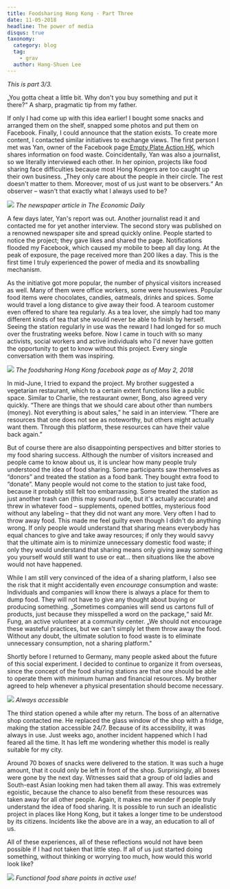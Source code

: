 ```yaml
---
title: Foodsharing Hong Kong - Part Three
date: 11-05-2018
headline: The power of media
disqus: true
taxonomy:
  category: blog
  tag:
    - grav
  author: Hang-Shuen Lee
---
```


*This is part 3/3.*

„You gotta cheat a little bit. Why don't you buy something and put it there?“ A sharp, pragmatic tip from my father.

If only I had come up with this idea earlier! I bought some snacks and arranged them on the shelf, snapped some photos and put them on Facebook. Finally, I could announce that the station exists. To create more content, I contacted similar initiatives to exchange views. The first person I met was Yan, owner of the Facebook page [Empty Plate Action HK](https://www.facebook.com/EmptyPlateActionHK/), which shares information on food waste. Coincidentally, Yan was also a journalist, so we literally interviewed each other. In her opinion, projects like food sharing face difficulties because most Hong Kongers are too caught up their own business. „They only care about the people in their circle. The rest doesn't matter to them. Moreover, most of us just want to be observers.“ An observer – wasn't that exactly what I always used to be?

![](fshk_newspaper.jpg) *The newspaper article in The Economic Daily*

A few days later, Yan's report was out. Another journalist read it and contacted me for yet another interview. The second story was published on a renowned newspaper site and spread quickly online. People started to notice the project; they gave likes and shared the page. Notifications flooded my Facebook, which caused my mobile to beep all day long. At the peak of exposure, the page received more than 200 likes a day. This is the first time I truly experienced the power of media and its snowballing mechanism.

As the initiative got more popular, the number of physical visitors increased as well. Many of them were office workers, some were housewives. Popular food items were chocolates, candies, oatmeals, drinks and spices. Some would travel a long distance to give away their food. A tearoom customer even offered to share tea regularly. As a tea lover, she simply had too many different kinds of tea that she would never be able to finish by herself. Seeing the station regularly in use was the reward I had longed for so much over the frustrating weeks before. Now I came in touch with so many activists, social workers and active individuals who I'd never have gotten the opportunity to get to know without this project. Every single conversation with them was inspiring.

![](fshk_facebook.jpg) *The foodsharing Hong Kong facebook page as of May 2, 2018*

In mid-June, I tried to expand the project. My brother suggested a vegetarian restaurant, which to a certain extent functions like a public space. Similar to Charlie, the restaurant owner, Bong, also agreed very quickly. “There are things that we should care about other than numbers (money). Not everything is about sales,” he said in an interview. “There are resources that one does not see as noteworthy, but others might actually want them. Through this platform, these resources can have their value back again.”

But of course there are also disappointing perspectives and bitter stories to my food sharing success. Although the number of visitors increased and people came to know about us, it is unclear how many people truly understood the idea of food sharing. Some participants saw themselves as “donors” and treated the station as a food bank. They bought extra food to “donate”. Many people would not come to the station to just take food, because it probably still felt too embarrassing. Some treated the station as just another trash can (this may sound rude, but it's actually accurate) and threw in whatever food – supplements, opened bottles, mysterious food without any labeling – that they did not want any more. Very often I had to throw away food. This made me feel guilty even though I didn't do anything wrong. If only people would understand that sharing means everybody has equal chances to give and take away resources; if only they would savvy that the ultimate aim is to minimize unnecessary domestic food waste; if only they would understand that sharing means only giving away something you yourself would still want to use or eat… then situations like the above would not have happened.

While I am still very convinced of the idea of a sharing platform, I also see the risk that it might accidentally even *encourage* consumption and waste: Individuals and companies will know there is always a place for them to dump food. They will not have to give any thought about buying or producing something. „Sometimes companies will send us cartons full of products, just because they misspelled a word on the package,“ said Mr. Fung, an active volunteer at a community center. „We should not encourage these wasteful practices, but we can't simply let them throw away the food. Without any doubt, the ultimate solution to food waste is to eliminate unnecessary consumption, not a sharing platform."

Shortly before I returned to Germany, many people asked about the future of this social experiment. I decided to continue to organize it from overseas, since the concept of the food sharing stations are that one should be able to operate them with minimum human and financial resources. My brother agreed to help whenever a physical presentation should become necessary.

![](fspblack.jpg) *Always accessible*

The third station opened a while after my return. The boss of an alternative shop contacted me. He replaced the glass window of the shop with a fridge, making the station accessible 24/7. Because of its accessibility, it was always in use. Just weeks ago, another incident happened which I had feared all the time. It has left me wondering whether this model is really suitable for my city.

Around 70 boxes of snacks were delivered to the station. It was such a huge amount, that it could only be left in front of the shop. Surprisingly, all boxes were gone by the next day. Witnesses said that a group of old ladies and South-east Asian looking men had taken them all away. This was extremely egoistic, because the chance to also benefit from these resources was taken away for all other people. Again, it makes me wonder if people truly understand the idea of food sharing. It is possible to run such an idealistic project in places like Hong Kong, but it takes a longer time to be understood by its citizens. Incidents like the above are in a way, an education to all of us.

All of these experiences, all of these reflections would not have been possible if I had not taken that little step. If all of us just started doing something, without thinking or worrying too much, how would this world look like?

![](fsp_collage.jpg) *Functional food share points in active use!*